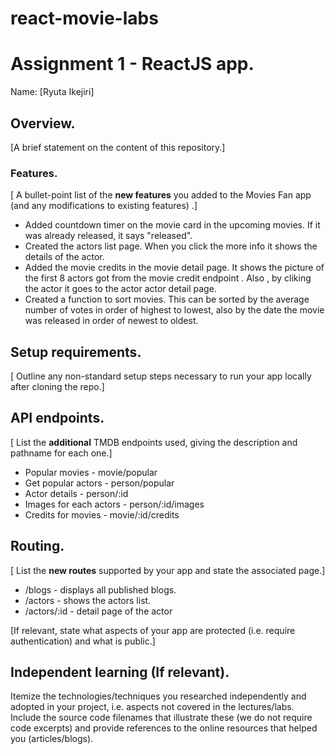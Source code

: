 # react-movie-labs
# Assignment 1 - ReactJS app.

Name: [Ryuta Ikejiri]

## Overview.

[A brief statement on the content of this repository.]

### Features.
[ A bullet-point list of the __new features__ you added to the Movies Fan app (and any modifications to existing features) .]
 
+ Added countdown timer on the movie card in the upcoming movies. If it was already released, it says "released".
+ Created the actors list page. When you click the more info it shows the details of the actor. 
+ Added the movie credits in the movie detail page. It shows the picture of the first 8 actors got from the movie credit endpoint . Also , by cliking the actor it goes to the actor actor detail page. 
+ Created a function to sort movies. This can be sorted by the average number of votes in order of highest to lowest, also by the date the movie was released in order of newest to oldest.




## Setup requirements.

[ Outline any non-standard setup steps necessary to run your app locally after cloning the repo.]

## API endpoints.

[ List the __additional__ TMDB endpoints used, giving the description and pathname for each one.] 

+ Popular movies - movie/popular
+ Get popular actors - person/popular
+ Actor details - person/:id
+ Images for each actors - person/:id/images
+ Credits for movies - movie/:id/credits


## Routing.

[ List the __new routes__ supported by your app and state the associated page.]

+ /blogs - displays all published blogs.
+ /actors - shows the actors list.
+ /actors/:id - detail page of the actor

[If relevant, state what aspects of your app are protected (i.e. require authentication) and what is public.]

## Independent learning (If relevant).

Itemize the technologies/techniques you researched independently and adopted in your project, 
i.e. aspects not covered in the lectures/labs. Include the source code filenames that illustrate these 
(we do not require code excerpts) and provide references to the online resources that helped you (articles/blogs).